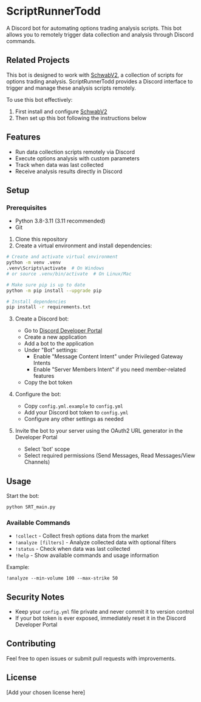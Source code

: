 # ScriptRunnerTodd

A Discord bot for automating options trading analysis scripts. This bot allows you to remotely trigger data collection and analysis through Discord commands.

## Related Projects

This bot is designed to work with [SchwabV2](https://github.com/eazolan/SchwabV2), a collection of scripts for options trading analysis. ScriptRunnerTodd provides a Discord interface to trigger and manage these analysis scripts remotely.

To use this bot effectively:
1. First install and configure [SchwabV2](https://github.com/eazolan/SchwabV2)
2. Then set up this bot following the instructions below

## Features

- Run data collection scripts remotely via Discord
- Execute options analysis with custom parameters
- Track when data was last collected
- Receive analysis results directly in Discord

## Setup

### Prerequisites
- Python 3.8-3.11 (3.11 recommended)
- Git

1. Clone this repository
2. Create a virtual environment and install dependencies:
```bash
# Create and activate virtual environment
python -m venv .venv
.venv\Scripts\activate  # On Windows
# or source .venv/bin/activate  # On Linux/Mac

# Make sure pip is up to date
python -m pip install --upgrade pip

# Install dependencies
pip install -r requirements.txt
```

3. Create a Discord bot:
   - Go to [Discord Developer Portal](https://discord.com/developers/applications)
   - Create a new application
   - Add a bot to the application
   - Under "Bot" settings:
     - Enable "Message Content Intent" under Privileged Gateway Intents
     - Enable "Server Members Intent" if you need member-related features
   - Copy the bot token

4. Configure the bot:
   - Copy `config.yml.example` to `config.yml`
   - Add your Discord bot token to `config.yml`
   - Configure any other settings as needed

5. Invite the bot to your server using the OAuth2 URL generator in the Developer Portal
   - Select 'bot' scope
   - Select required permissions (Send Messages, Read Messages/View Channels)

## Usage

Start the bot:
```bash
python SRT_main.py
```

### Available Commands

- `!collect` - Collect fresh options data from the market
- `!analyze [filters]` - Analyze collected data with optional filters
- `!status` - Check when data was last collected
- `!help` - Show available commands and usage information

Example:
```
!analyze --min-volume 100 --max-strike 50
```

## Security Notes

- Keep your `config.yml` file private and never commit it to version control
- If your bot token is ever exposed, immediately reset it in the Discord Developer Portal

## Contributing

Feel free to open issues or submit pull requests with improvements.

## License

[Add your chosen license here]